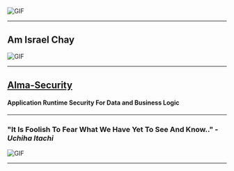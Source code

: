 ## <AfekSakajuAS/>

![GIF](https://i.giphy.com/media/v1.Y2lkPTc5MGI3NjExanFzeHJ4aGx2eDNpcmo0cGNpZXNxYXdnaDNtdXRkczBjdDBxdWc4eCZlcD12MV9pbnRlcm5hbF9naWZfYnlfaWQmY3Q9Zw/a8rlSHPozsTEuh1ibJ/giphy.gif)

---

## Am Israel Chay

![GIF](https://i.giphy.com/media/v1.Y2lkPTc5MGI3NjExM3Z1YTc2cWIzYXNod2pobGpjeHFsbWZ4cDczc3J4YWRyZmp0czFxeSZlcD12MV9pbnRlcm5hbF9naWZfYnlfaWQmY3Q9Zw/4S3P68PpJPYZ1IQe7J/giphy.gif)

---

## [Alma-Security](https://alma.security/)

#### Application Runtime Security For Data and Business Logic

---

### "It Is Foolish To Fear What We Have Yet To See And Know.." - _Uchiha Itachi_

![GIF](https://i.giphy.com/media/v1.Y2lkPTc5MGI3NjExYThjN3cyaGp5MG4xYnNvaWVxcTMzcWNhcHV2bDlxNGNlMWVlMTB4MSZlcD12MV9pbnRlcm5hbF9naWZfYnlfaWQmY3Q9Zw/ypg1zWzMxl17y/giphy.gif)

---
